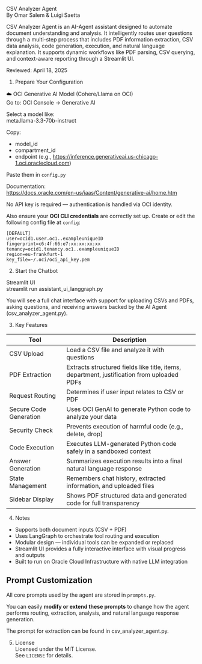 CSV Analyzer Agent  
By Omar Salem & Luigi Saetta

CSV Analyzer Agent is an AI-Agent assistant designed to automate document understanding and analysis. 
It intelligently routes user questions through a multi-step process that includes PDF information extraction, CSV data analysis, code generation, execution, and natural language explanation. 
It supports dynamic workflows like PDF parsing, CSV querying, and context-aware reporting through a Streamlit UI.

Reviewed: April 18, 2025

1. Prepare Your Configuration

☁️ OCI Generative AI Model (Cohere/Llama on OCI)  
Go to: OCI Console → Generative AI

Select a model like:  
meta.llama-3.3-70b-instruct

Copy:

- model_id  
- compartment_id  
- endpoint (e.g., https://inference.generativeai.us-chicago-1.oci.oraclecloud.com)

Paste them in `config.py`

Documentation:  
https://docs.oracle.com/en-us/iaas/Content/generative-ai/home.htm

No API key is required — authentication is handled via OCI identity.

Also ensure your **OCI CLI credentials** are correctly set up. Create or edit the following config file at `config`:

```
[DEFAULT]
user=ocid1.user.oc1..exampleuniqueID
fingerprint=c6:4f:66:e7:xx:xx:xx:xx
tenancy=ocid1.tenancy.oc1..exampleuniqueID
region=eu-frankfurt-1
key_file=~/.oci/oci_api_key.pem
```

2. Start the Chatbot

Streamlit UI  
streamlit run assistant_ui_langgraph.py


You will see a full chat interface with support for uploading CSVs and PDFs, asking questions, and receiving answers backed by the AI Agent (csv_analyzer_agent.py).

3. Key Features

Tool                     | Description  
------------------------|-------------  
CSV Upload              | Load a CSV file and analyze it with questions  
PDF Extraction          | Extracts structured fields like title, items, department, justification from uploaded PDFs  
Request Routing         | Determines if user input relates to CSV or PDF  
Secure Code Generation  | Uses OCI GenAI to generate Python code to analyze your data  
Security Check          | Prevents execution of harmful code (e.g., delete, drop)  
Code Execution          | Executes LLM-generated Python code safely in a sandboxed context  
Answer Generation       | Summarizes execution results into a final natural language response  
State Management        | Remembers chat history, extracted information, and uploaded files  
Sidebar Display         | Shows PDF structured data and generated code for full transparency  

4. Notes

- Supports both document inputs (CSV + PDF)
- Uses LangGraph to orchestrate tool routing and execution
- Modular design — individual tools can be expanded or replaced
- Streamlit UI provides a fully interactive interface with visual progress and outputs
- Built to run on Oracle Cloud Infrastructure with native LLM integration

## Prompt Customization

All core prompts used by the agent are stored in `prompts.py`.

You can easily **modify or extend these prompts** to change how the agent performs routing, extraction, analysis, and natural language response generation.

The prompt for extraction can be found in csv_analyzer_agent.py.

5. License  
Licensed under the MIT License.  
See `LICENSE` for details.

